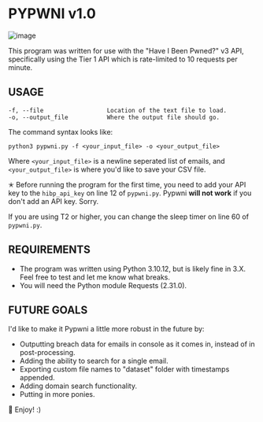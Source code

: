 # PYPWNI v1.0

![image](https://github.com/linuxfingers/pypwni/assets/29472393/492e7f54-0284-4c59-8fe4-3c5e20438614)

This program was written for use with the "Have I Been Pwned?" v3 API, specifically using the Tier 1 API which is rate-limited to 10 requests per minute. 

## USAGE

```
-f, --file                  Location of the text file to load.
-o, --output_file           Where the output file should go.
```

The command syntax looks like:

`python3 pypwni.py -f <your_input_file> -o <your_output_file>`

Where `<your_input_file>` is a newline seperated list of emails, and `<your_output_file>` is where you'd like to save your CSV file.

✭ Before running the program for the first time, you need to add your API key to the `hibp_api_key` on line 12 of `pypwni.py`. Pypwni **will not work** if you don't add an API key. Sorry.

If you are using T2 or higher, you can change the sleep timer on line 60 of `pypwni.py`.

## REQUIREMENTS

- The program was written using Python 3.10.12, but is likely fine in 3.X. Feel free to test and let me know what breaks.
- You will need the Python module Requests (2.31.0).

## FUTURE GOALS

I'd like to make it Pypwni a little more robust in the future by:

- Outputting breach data for emails in console as it comes in, instead of in post-processing.
- Adding the ability to search for a single email.
- Exporting custom file names to "dataset" folder with timestamps appended.
- Adding domain search functionality.
- Putting in more ponies.

 🐎 Enjoy! :)

